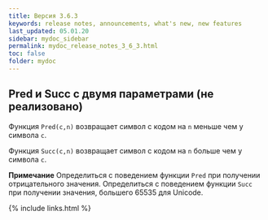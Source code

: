```yaml
---
title: Версия 3.6.3
keywords: release notes, announcements, what's new, new features
last_updated: 05.01.20
sidebar: mydoc_sidebar
permalink: mydoc_release_notes_3_6_3.html
toс: false
folder: mydoc
---
```


## Pred и Succ с двумя параметрами (не реализовано)

Функция `Pred(c,n)` возвращает символ с кодом на `n` меньше чем у символа `c`.

Функция `Succ(c,n)` возвращает символ с кодом на `n` больше чем у символа `c`.

**Примечание** Определиться с поведением функции `Pred` при получении отрицательного значения. Определиться с поведением функции `Succ` при получении значения, большего 65535 для Unicode.

{% include links.html %}
